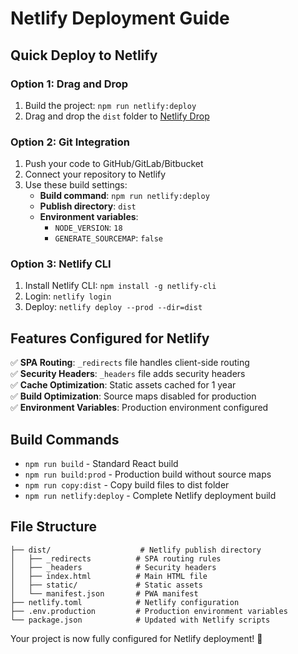 # Netlify Deployment Guide

## Quick Deploy to Netlify

### Option 1: Drag and Drop
1. Build the project: `npm run netlify:deploy`
2. Drag and drop the `dist` folder to [Netlify Drop](https://app.netlify.com/drop)

### Option 2: Git Integration
1. Push your code to GitHub/GitLab/Bitbucket
2. Connect your repository to Netlify
3. Use these build settings:
   - **Build command**: `npm run netlify:deploy`
   - **Publish directory**: `dist`
   - **Environment variables**: 
     - `NODE_VERSION`: `18`
     - `GENERATE_SOURCEMAP`: `false`

### Option 3: Netlify CLI
1. Install Netlify CLI: `npm install -g netlify-cli`
2. Login: `netlify login`
3. Deploy: `netlify deploy --prod --dir=dist`

## Features Configured for Netlify

✅ **SPA Routing**: `_redirects` file handles client-side routing  
✅ **Security Headers**: `_headers` file adds security headers  
✅ **Cache Optimization**: Static assets cached for 1 year  
✅ **Build Optimization**: Source maps disabled for production  
✅ **Environment Variables**: Production environment configured  

## Build Commands

- `npm run build` - Standard React build
- `npm run build:prod` - Production build without source maps
- `npm run copy:dist` - Copy build files to dist folder
- `npm run netlify:deploy` - Complete Netlify deployment build

## File Structure

```
├── dist/                    # Netlify publish directory
│   ├── _redirects          # SPA routing rules
│   ├── _headers            # Security headers
│   ├── index.html          # Main HTML file
│   ├── static/             # Static assets
│   └── manifest.json       # PWA manifest
├── netlify.toml            # Netlify configuration
├── .env.production         # Production environment variables
└── package.json            # Updated with Netlify scripts
```

Your project is now fully configured for Netlify deployment! 🚀
